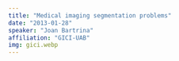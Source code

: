 ```yaml
---
title: "Medical imaging segmentation problems"
date: "2013-01-28"
speaker: "Joan Bartrina"
affiliation: "GICI-UAB"
img: gici.webp
---
```

